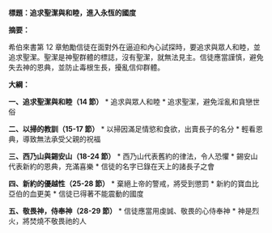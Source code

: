 **標題：追求聖潔與和睦，進入永恆的國度**

**摘要：**

希伯來書第 12 章勉勵信徒在面對外在逼迫和內心試探時，要追求與眾人和睦，並追求聖潔。聖潔是神聖群體的標誌，沒有聖潔，就無法見主。信徒應當謹慎，避免失去神的恩典，並防止毒根生長，擾亂信仰群體。

**大綱：**

**一、追求聖潔與和睦（14 節）**
    * 追求與眾人和睦
    * 追求聖潔，避免淫亂和貪戀世俗

**二、以掃的教訓（15-17 節）**
    * 以掃因滿足情慾和食欲，出賣長子的名分
    * 輕看恩典，導致無法承受父親的祝福

**三、西乃山與錫安山（18-24 節）**
    * 西乃山代表舊約的律法，令人恐懼
    * 錫安山代表新約的恩典，充滿喜樂
    * 信徒的名字已錄在天上的諸長子之會

**四、新約的優越性（25-28 節）**
    * 棄絕上帝的警戒，將受到懲罰
    * 新約的寶血比亞伯的血更美
    * 信徒已得著不能震動的國度

**五、敬畏神，侍奉神（28-29 節）**
    * 信徒應當用虔誠、敬畏的心侍奉神
    * 神是烈火，將焚燒不敬畏祂的人